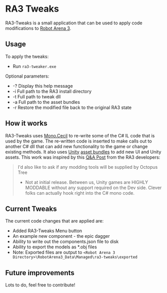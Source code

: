 # RA3 Tweaks

RA3-Tweaks is a small application that can be used to apply code modifications to [Robot Arena 3](http://store.steampowered.com/app/363530/).


## Usage
To apply the tweaks:
* Run `ra3-tweaker.exe`


Optional parameters:
* -?                 Display this help message
* -i <path>          Full path to the RA3 install directory
* -t <path>          Full path to tweak dll
* -a <path>          Full path to the asset bundles
* -r                 Restore the modified file back to the original RA3 state


## How it works
RA3-Tweaks uses [Mono.Cecil](https://github.com/jbevain/cecil) to re-write some of the C# IL code that is used by the game.
The re-written code is inserted to make calls out to another C# dll that can add new functionality to the game or change existing methods.
It also uses [Unity](http://unity3d.com/) [asset bundles](http://docs.unity3d.com/Manual/AssetBundlesIntro.html) to add new UI and Unity assets.
This work was inspired by this [Q&A Post](http://steamcommunity.com/games/363530/announcements/detail/853808393799416587) from the RA3 developers:
> I'd also like to ask if any modding tools will be supplied by Octopus Tree 
> - Not at initial release. Between us, Unity games are HIGHLY MODDABLE without any support required on the Dev side. Clever folks can actually hook right into the C# mono code.


## Current Tweaks
The current code changes that are applied are:
* Added RA3-Tweaks Menu button
* An example new component - the epic dagger
* Ability to write out the components.json file to disk
* Ability to export the models as *.obj files
* Note: Exported files are output to `<Robot Arena 3 Directory>\RobotArena3_Data\Managed\ra3-tweaks\exported`


## Future improvements
Lots to do, feel free to contribute!
